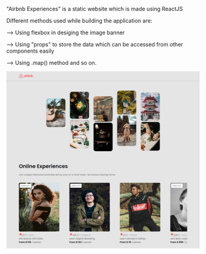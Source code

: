 "Airbnb Experiences" is a static website which is made using ReactJS

Different methods used while building the application are:

--> Using flexbox in desiging the image banner

--> Using "props" to store the data which can be accessed from
other components easily

--> Using .map() method and so on.

![alt text](https://github.com/nepali-rakshya/airbnb-experiences/blob/master/public/image/screencapture-localhost-3000-2023-01-06-18_23_32.png)
